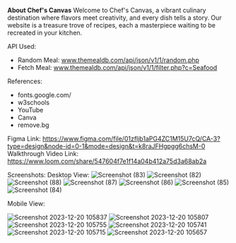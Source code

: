 **About Chef's Canvas**
Welcome to Chef's Canvas, a vibrant culinary destination where flavors meet creativity, and every dish tells a story. Our website is a treasure trove of recipes, each a masterpiece waiting to be recreated in your kitchen.

API Used: 
- Random Meal: www.themealdb.com/api/json/v1/1/random.php
- Fetch Meal: www.themealdb.com/api/json/v1/1/filter.php?c=Seafood

References: 
- fonts.google.com/
- w3schools
- YouTube
- Canva
- remove.bg


Figma Link: https://www.figma.com/file/01zfljb1aPG4ZC1M15U7cQ/CA-3?type=design&node-id=0-1&mode=design&t=k8raJFHgpgg6chsM-0
Walkthrough Video Link: https://www.loom.com/share/547604f7e1f14a04b412a75d3a68ab2a

Screenshots:
Desktop View:
![Screenshot (83)](https://github.com/SahilK1720/FEWD-CA-3-and-DFD-CA-2/assets/144338853/901c5798-6655-4d40-a9e0-a9613892b890)
![Screenshot (82)](https://github.com/SahilK1720/FEWD-CA-3-and-DFD-CA-2/assets/144338853/a147e2e5-1d75-4e10-9e60-43b02a6fb27c)
![Screenshot (88)](https://github.com/SahilK1720/FEWD-CA-3-and-DFD-CA-2/assets/144338853/51dbadeb-b064-41b9-929f-fc2bd0f21201)
![Screenshot (87)](https://github.com/SahilK1720/FEWD-CA-3-and-DFD-CA-2/assets/144338853/d154ba33-3d8f-4822-80f1-603a0ede3ff1)
![Screenshot (86)](https://github.com/SahilK1720/FEWD-CA-3-and-DFD-CA-2/assets/144338853/a300705c-9c29-4efc-9a11-1db38f8f9eb0)
![Screenshot (85)](https://github.com/SahilK1720/FEWD-CA-3-and-DFD-CA-2/assets/144338853/d1707500-77eb-40c0-9a5e-06e6da2aecd3)
![Screenshot (84)](https://github.com/SahilK1720/FEWD-CA-3-and-DFD-CA-2/assets/144338853/13ce1b8a-e881-4360-8ec6-de8f163e3ea4)

Mobile View:

![Screenshot 2023-12-20 105837](https://github.com/SahilK1720/FEWD-CA-3-and-DFD-CA-2/assets/144338853/a56f04d1-4991-4239-9ebd-01a53e11e093)
![Screenshot 2023-12-20 105807](https://github.com/SahilK1720/FEWD-CA-3-and-DFD-CA-2/assets/144338853/4e198951-56b9-4a57-9f57-e986c20b5915)
![Screenshot 2023-12-20 105755](https://github.com/SahilK1720/FEWD-CA-3-and-DFD-CA-2/assets/144338853/740a5ff1-7a87-46f0-a1a9-32a7f4d088c6)
![Screenshot 2023-12-20 105741](https://github.com/SahilK1720/FEWD-CA-3-and-DFD-CA-2/assets/144338853/aea0775e-a9c4-4189-9c34-c1d40ff582b7)
![Screenshot 2023-12-20 105715](https://github.com/SahilK1720/FEWD-CA-3-and-DFD-CA-2/assets/144338853/73fdadee-62c9-45ae-9486-0ffc9f744430)
![Screenshot 2023-12-20 105657](https://github.com/SahilK1720/FEWD-CA-3-and-DFD-CA-2/assets/144338853/a6073991-eeee-46fb-8421-ce6587915d0a)



